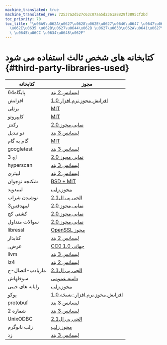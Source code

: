 ```yaml
---
machine_translated: true
machine_translated_rev: 72537a2d527c63c07aa5d2361a8829f3895cf2bd
toc_priority: 70
toc_title: "\u06A9\u062A\u0627\u0628\u062E\u0627\u0646\u0647 \u0647\u0627\u06CC \u0634\
  \u062E\u0635 \u062B\u0627\u0644\u062B \u0627\u0633\u062A\u0641\u0627\u062F\u0647\
  \ \u0645\u06CC \u0634\u0648\u062F"
---
```


# کتابخانه های شخص ثالث استفاده می شود {#third-party-libraries-used}

| کتابخانه        | مجوز                                                                                                                                        |
|-----------------|---------------------------------------------------------------------------------------------------------------------------------------------|
| پایگاه64        | [لیسانس 2 بند](https://github.com/aklomp/base64/blob/a27c565d1b6c676beaf297fe503c4518185666f7/LICENSE)                                      |
| افزایش          | [افزایش مجوز نرم افزار 1.0](https://github.com/ClickHouse-Extras/boost-extra/blob/6883b40449f378019aec792f9983ce3afc7ff16e/LICENSE_1_0.txt) |
| برتلی           | [MIT](https://github.com/google/brotli/blob/master/LICENSE)                                                                                 |
| کاپپروتو        | [MIT](https://github.com/capnproto/capnproto/blob/master/LICENSE)                                                                           |
| رکتتز           | [نمایی مجوز 2.0](https://github.com/google/cctz/blob/4f9776a310f4952454636363def82c2bf6641d5f/LICENSE.txt)                                  |
| دو تبدیل        | [لیسانس 3 بند](https://github.com/google/double-conversion/blob/cf2f0f3d547dc73b4612028a155b80536902ba02/LICENSE)                           |
| گام به گام      | [MIT](https://github.com/ClickHouse/ClickHouse/blob/master/libs/libmemcpy/impl/LICENSE)                                                     |
| googletest      | [لیسانس 3 بند](https://github.com/google/googletest/blob/master/LICENSE)                                                                    |
| اچ 3            | [نمایی مجوز 2.0](https://github.com/uber/h3/blob/master/LICENSE)                                                                            |
| hyperscan       | [لیسانس 3 بند](https://github.com/intel/hyperscan/blob/master/LICENSE)                                                                      |
| لیبتری          | [لیسانس 2 بند](https://github.com/ClickHouse/ClickHouse/blob/master/contrib/libbtrie/LICENSE)                                               |
| شکنجه نوجوان    | [BSD + MIT](https://github.com/ClickHouse/ClickHouse/blob/master/libs/libglibc-compatibility/libcxxabi/LICENSE.TXT)                         |
| لیبیدوید        | [مجوز زلب](https://github.com/ClickHouse/ClickHouse/blob/master/contrib/libdivide/LICENSE.txt)                                              |
| نوشیدن شراب     | [الجی پی ال2.1](https://github.com/ClickHouse-Extras/libgsasl/blob/3b8948a4042e34fb00b4fb987535dc9e02e39040/LICENSE)                        |
| لیبهدفس3        | [نمایی مجوز 2.0](https://github.com/ClickHouse-Extras/libhdfs3/blob/bd6505cbb0c130b0db695305b9a38546fa880e5a/LICENSE.txt)                   |
| کشتی کج         | [نمایی مجوز 2.0](https://github.com/ClickHouse/ClickHouse/blob/master/contrib/libmetrohash/LICENSE)                                         |
| سوالات متداول   | [نمایی مجوز 2.0](https://github.com/ClickHouse/ClickHouse/blob/master/contrib/libpcg-random/LICENSE-APACHE.txt)                             |
| libressl        | [OpenSSL مجوز](https://github.com/ClickHouse-Extras/ssl/blob/master/COPYING)                                                                |
| کتابدار         | [لیسانس 2 بند](https://github.com/edenhill/librdkafka/blob/363dcad5a23dc29381cc626620e68ae418b3af19/LICENSE)                                |
| \_عرض           | [CC0 1.0 جهانی](https://github.com/ClickHouse/ClickHouse/blob/master/libs/libwidechar_width/LICENSE)                                        |
| llvm            | [لیسانس 3 بند](https://github.com/ClickHouse-Extras/llvm/blob/163def217817c90fb982a6daf384744d8472b92b/llvm/LICENSE.TXT)                    |
| lz4             | [لیسانس 2 بند](https://github.com/lz4/lz4/blob/c10863b98e1503af90616ae99725ecd120265dfb/LICENSE)                                            |
| ماریادب-اتصال-ج | [الجی پی ال2.1](https://github.com/ClickHouse-Extras/mariadb-connector-c/blob/3.1/COPYING.LIB)                                              |
| سوفلهاش         | [دامنه عمومی](https://github.com/ClickHouse/ClickHouse/blob/master/contrib/murmurhash/LICENSE)                                              |
| رایانه های جیبی | [مجوز زلب](https://github.com/ClickHouse/ClickHouse/blob/master/contrib/pdqsort/license.txt)                                                |
| پوکو            | [افزایش مجوز نرم افزار-نسخه 1.0](https://github.com/ClickHouse-Extras/poco/blob/fe5505e56c27b6ecb0dcbc40c49dc2caf4e9637f/LICENSE)           |
| protobuf        | [لیسانس 3 بند](https://github.com/ClickHouse-Extras/protobuf/blob/12735370922a35f03999afff478e1c6d7aa917a4/LICENSE)                         |
| شماره 2         | [لیسانس 3 بند](https://github.com/google/re2/blob/7cf8b88e8f70f97fd4926b56aa87e7f53b2717e0/LICENSE)                                         |
| UnixODBC        | [الجی پی ال2.1](https://github.com/ClickHouse-Extras/UnixODBC/tree/b0ad30f7f6289c12b76f04bfb9d466374bb32168)                                |
| زلب نانوگرم     | [مجوز زلب](https://github.com/ClickHouse-Extras/zlib-ng/blob/develop/LICENSE.md)                                                            |
| زد              | [لیسانس 3 بند](https://github.com/facebook/zstd/blob/dev/LICENSE)                                                                           |
